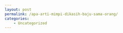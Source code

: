 ```yaml
---
layout: post
permalink: /apa-arti-mimpi-dikasih-baju-sama-orang/
categories:
    - Uncategorized
---
```


